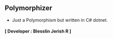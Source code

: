 ## Polymorphizer
- Just a Polymorphism but written in C# dotnet.
#### **[ Developer : Blesslin Jerish R ]**
